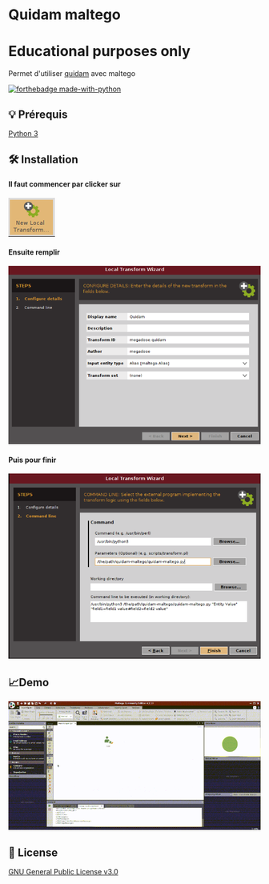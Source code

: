 # Quidam maltego
# Educational purposes only
Permet d'utiliser [quidam](https://github.com/megadose/quidam/) avec maltego

[![forthebadge made-with-python](http://ForTheBadge.com/images/badges/made-with-python.svg)](https://www.python.org/)

## 💡 Prérequis
   [Python 3](https://www.python.org/downloads/)
   
## 🛠️ Installation
####  Il faut commencer par clicker sur 
![alt text](https://raw.githubusercontent.com/megadose/quidam-maltego/master/installation_image/NewLocal.png?raw=true)
#### Ensuite remplir
![alt text](https://raw.githubusercontent.com/megadose/quidam-maltego/master/installation_image/part.png?raw=true)
#### Puis pour finir
![alt text](https://raw.githubusercontent.com/megadose/quidam-maltego/master/installation_image/part2.png?raw=true)


## :chart_with_upwards_trend:Demo
![alt text](demo.gif)


## :pencil: License
[GNU General Public License v3.0](https://www.gnu.org/licenses/gpl-3.0.fr.html)


